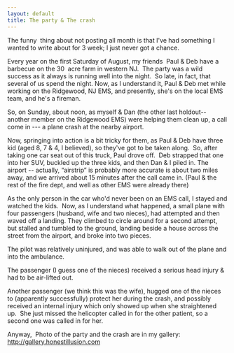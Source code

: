 ```yaml
---
layout: default
title: The party & The crash
---
```

<P>The funny  thing about not posting all month is that I've had something I wanted to write about for 3 week; I just never got a chance.</P>
<P>Every year on the first Saturday of August, my friends  Paul & Deb have a barbecue on the 30  acre farm in western NJ.  The party was a wild success as it always is running well into the night.  So late, in fact, that several of us spend the night. Now, as I understand it, Paul & Deb met while working on the Ridgewood, NJ EMS, and presently, she's on the local EMS team, and he's a fireman. </P>
<P>So, on Sunday, about noon, as myself & Dan (the other last holdout-- another member on the Ridgewood EMS) were helping them clean up, a call come in --- a plane crash at the nearby airport.</P>
<P>Now, springing into action is a bit tricky for them, as Paul & Deb have three kid (aged 8, 7 & 4, I believed), so they've got to be taken along.  So, after taking one car seat out of this truck, Paul drove off.  Deb strapped that one into her SUV, buckled up the three kids, and then Dan & I piled in. The airport -- actually, &#8220;airstrip&#8221; is probably more accurate is about two miles away, and we arrived about 15 minutes after the call came in. (Paul & the rest of the fire dept, and well as other EMS were already there)</P>
<P>As the only person in the car who'd never been on an EMS call, I stayed and watched the kids.  Now, as I understand what happened, a small plane with four passengers (husband, wife and two nieces), had attempted and then waved off a landing. They climbed to circle around for a second attempt, but stalled and tumbled to the ground, landing beside a house across the street from the airport, and broke into two pieces.  </P>
<P>The pilot was relatively uninjured, and was able to walk out of the plane and into the ambulance. </P>
<P>The passenger (I guess one of the nieces) received a serious head injury & had to be air-lifted out.</P>
<P>Another passenger (we think this was the wife), hugged one of the nieces to (apparently successfully) protect her during the crash, and possibly received an internal injury which only showed up when she straightened up.  She just missed the helicopter called in for the other patient, so a second one was called in for her.</P>
<P>Anyway,  Photo of the party and the crash are in my gallery:  <A href="http://gallery.honestillusion.com">http://gallery.honestillusion.com</A></P>